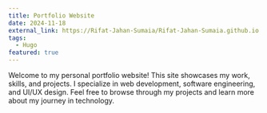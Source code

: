 ```yaml
---
title: Portfolio Website
date: 2024-11-18
external_link: https://Rifat-Jahan-Sumaia/Rifat-Jahan-Sumaia.github.io
tags:
  - Hugo
featured: true
---
```

Welcome to my personal portfolio website! This site showcases my work, skills, and projects. I specialize in web development, software engineering, and UI/UX design. Feel free to browse through my projects and learn more about my journey in technology.
<!--more-->
